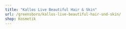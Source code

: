 ```yaml
---
title: "Kallos Live Beautiful Hair & Skin"
url: /greensboro/kallos-live-beautiful-hair-und-skin/
shop: Kosmetik
---
```

